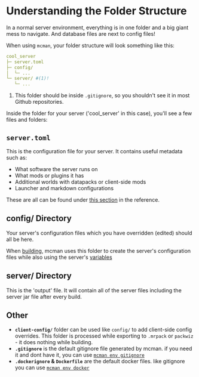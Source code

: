 # Understanding the Folder Structure

In a normal server environment, everything is in one folder and a big giant mess to navigate.
And database files are next to config files!

When using `mcman`, your folder structure will look something like this:

```yaml
cool_server
├─ server.toml
├─ config/
│  └─ ...
└─ server/ #(1)!
   └─ ...
```

1. This folder should be inside `.gitignore`, so you shouldn't see it in most Github repositories.

Inside the folder for your server ('cool_server' in this case), you'll see a few files and folders:

## `server.toml`

This is the configuration file for your server. It contains useful metadata such as:

- What software the server runs on
- What mods or plugins it has
- Additional worlds with datapacks or client-side mods
- Launcher and markdown configurations

These are all can be found under [this section](../reference/server.toml.md) in the reference.

## config/ Directory

Your server's configuration files which you have overridden (edited) should all be here.

When [building](./building.md), mcman uses this folder to create the server's configuration files while also using the server's [variables](./variables.md)

## server/ Directory

This is the 'output' file. It will contain all of the server files including the server jar file after every build.

## Other

- **`client-config/`** folder can be used like `config/` to add client-side config overrides. This folder is processed while exporting to `.mrpack` or `packwiz` - it does nothing while building.
- **`.gitignore`** is the default gitignore file generated by mcman. if you need it and dont have it, you can use [`mcman env gitignore`](../commands/env.md#mcman-env-gitignore)
- **`.dockerignore` & `Dockerfile`** are the default docker files. like gitignore you can use [`mcman env docker`](../commands/env.md#mcman-env-docker)
